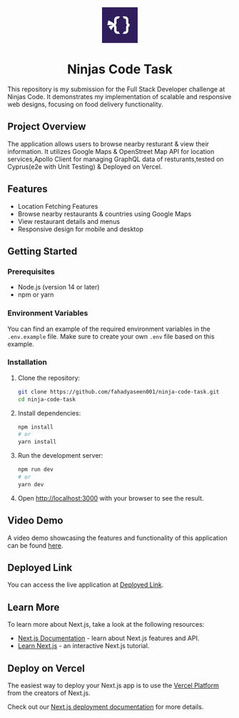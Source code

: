 
<div align="center"> <img src="ninjas_code_logo.jpg" alt="NinjasCode Logo" width="80" height="80"> <h1>Ninjas Code Task</h1> </div>

This repository is my submission for the Full Stack Developer challenge at Ninjas Code. It demonstrates my implementation of scalable and responsive web designs, focusing on food delivery functionality.

## Project Overview
The application allows users to browse nearby resturant & view their information. It utilizes Google Maps & OpenStreet Map API for location services,Apollo Client for managing GraphQL data of resturants,tested on Cyprus(e2e with Unit Testing) & Deployed on Vercel.

## Features
- Location Fetching Features
- Browse nearby restaurants & countries using Google Maps
- View restaurant details and menus
- Responsive design for mobile and desktop

## Getting Started

### Prerequisites
- Node.js (version 14 or later)
- npm or yarn

### Environment Variables
You can find an example of the required environment variables in the `.env.example` file. Make sure to create your own `.env` file based on this example.

### Installation
1. Clone the repository:
   ```bash
   git clone https://github.com/fahadyaseen001/ninja-code-task.git
   cd ninja-code-task
   ```

2. Install dependencies:
   ```bash
   npm install
   # or
   yarn install
   ```

3. Run the development server:
   ```bash
   npm run dev
   # or
   yarn dev
   ```

4. Open [http://localhost:3000](http://localhost:3000) with your browser to see the result.

## Video Demo
A video demo showcasing the features and functionality of this application can be found [here](link-to-your-video-demo).

## Deployed Link
You can access the live application at [Deployed Link](ninja-code-task.vercel.app).

## Learn More
To learn more about Next.js, take a look at the following resources:

- [Next.js Documentation](https://nextjs.org/docs) - learn about Next.js features and API.
- [Learn Next.js](https://nextjs.org/learn) - an interactive Next.js tutorial.

## Deploy on Vercel
The easiest way to deploy your Next.js app is to use the [Vercel Platform](https://vercel.com/new?utm_medium=default-template&filter=next.js&utm_source=create-next-app&utm_campaign=create-next-app-readme) from the creators of Next.js.

Check out our [Next.js deployment documentation](https://nextjs.org/docs/app/building-your-application/deploying) for more details.
